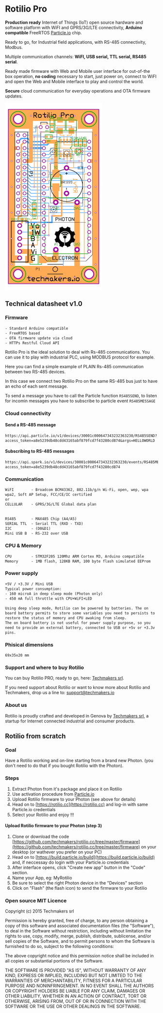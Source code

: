 # Rotilio Pro

**Production ready** Internet of Things (IoT) open source hardware and software platform with WiFI and GPRS/3G/LTE connectivity, **Arduino compatible** FreeRTOS [Particle.io](http://particle.io) chip.

Ready to go, for Industrial field applications, with RS-485 connectivity, Modbus.

Multiple communication channels: **WiFI, USB serial, TTL serial, RS485 serial**.

Ready made firmware with Web and Mobile user interface for out-of-the box operation, **no coding** necessary to start, just power on, connect to WiFI and open the Web and Mobile interface to play and control the world.

**Secure** cloud communication for everyday operations and OTA firmware updates.

![Rotilio, production ready Internet of Things (IoT) open source hardware and software platform with WiFI and GPRS/3G/LTE connectivity, Arduino compatible FreeRTOS Particle.io chip](../images/rotilio_pro.png "Rotilio Pro")


## Technical datasheet v1.0

### Firmware

```
- Standard Arduino compatible
- FreeRTOS based
- OTA firmware update via cloud
- HTTPs Restful Cloud API
```

Rotilio Pro is the ideal solution to deal with Rs-485 communications. You can use it to play with industrial PLC, using MODBUS protocol for example.

Here you can find a simple example of PLAIN Rs-485 communication between two RS-485 devices.

In this case we connect two Rotilio Pro on the same RS-485 bus just to have an echo of each sent message.

To send a message you have to call the Particle function ```RS485SEND```, to listen for incomin messages you have to subscribe to particle event ```RS485MESSAGE```


### Cloud connectivity

#### Send a RS-485 message

```
https://api.particle.io/v1/devices/30001c000647343232363230/RS485SEND?access_token=a8e5239db48cdd43165abf879fcd7f43280cd874&args=HELLOWORLD
```

#### Subscribing to RS-485 messages

```
https://api.spark.io/v1/devices/30001c000647343232363230/events/RS485MESSAGE?access_token=a8e5239db48cdd43165abf879fcd7f43280cd874
```


### Communication

```
WiFI		- Broadcom BCM43362, 802.11b/g/n Wi-Fi, open, wep, wpa wpa2, Soft AP Setup, FCC/CE/IC certified
or
CELLULAR 	- GPRS/3G/LTE Global data plan


RS485 		- MAX485 Chip (A4/A5)
SERIAL TTL 	- Serial TTL (RXD - TXD)
I2C			- (D0&D1)
Mini USB B	- RS-232 over USB
```

### CPU & Memory

```
CPU			- STM32F205 120Mhz ARM Cortex M3, Arduino compatible
Memory		- 1MB flash, 128KB RAM, 100 byte flash simulated EEProm
```

### Power supply

```
+5V / +3.3V / Mini USB
Typical power consumption: 
- 160 microA in deep sleep mode (Photon only)
- 450 mA full throttle with CPU+WiFI+LED

Using deep sleep mode, Rotilio can be powered by batteries. The on board battery permits to store some variables you need to persists to restore the status of memory and CPU awaking from sleep.
The on board battery is not useful for power supply purpose, so you need to provide an external battery, connected to USB or +5v or +3.3v pins.

```

### Phisical dimensions

```
69x35x20 mm
```

### Support and where to buy Rotilio

You can buy Rotilio PRO, ready to go, here: [Techmakers srl](http://techmakers.io/IoT-products-forMakers.html).

If you need support about Rotilio or want to know more about Rotilio and Techmakers, drop us a line to: [support@techmakers.io](support@techmakers.io)

### About us

Rotilio is proudly crafted and developed in Genova by [Techmakers srl](http://techmakers.io), a startup for Internet connected industrial and consumer products.


## Rotilio from scratch

### Goal

Have a Rotilio working and on-line starting from a brand new Photon. (you don't need to do that if you bought Rotilio with the Photon).

### Steps

1. Extract Photon from it's package and place it on Rotilio
2. Use activation procedure from [Particle.io](https://docs.particle.io/guide/getting-started/start/photon/#step-1-power-on-your-device)
3. Upload Rotilio firmware to your Photon (see above for details)
4. Head on to [https://rotilio.cc](https://rotilio.cc) and log-in with same Particle.io credentials
5. Select your Rotilio and enjoy !!!



#### Upload Rotilio firmware to your Photon (step 3)

1. Clone or download the code [https://github.com/techmakers/rotilio.cc/tree/master/firmware](https://github.com/techmakers/rotilio.cc/tree/master/firmware) on your desktop (or wathever you prefer on your PC)
2. Head on to [https://build.particle.io/build](https://build.particle.io/build) and, if neccessay do login with your Particle.io credentials
3. After interface opens, click "Create new app" button in the "Code" section.
4. Name your App, eg: MyRotilio
5. Be sure to select the right Photon device in the "Devices" section
6. Click on "Flash" (the flash icon) to send the firmware to your Rotilio


### Open source MIT Licence

Copyright (c) 2015 Techmakers srl

Permission is hereby granted, free of charge, to any person obtaining a copy of this software and associated documentation files (the "Software"), to deal in the Software without restriction, including without limitation the rights to use, copy, modify, merge, publish, distribute, sublicense, and/or sell copies of the Software, and to permit persons to whom the Software is furnished to do so, subject to the following conditions:

The above copyright notice and this permission notice shall be included in all copies or substantial portions of the Software.

THE SOFTWARE IS PROVIDED "AS IS", WITHOUT WARRANTY OF ANY KIND, EXPRESS OR IMPLIED, INCLUDING BUT NOT LIMITED TO THE WARRANTIES OF MERCHANTABILITY, FITNESS FOR A PARTICULAR PURPOSE AND NONINFRINGEMENT. IN NO EVENT SHALL THE AUTHORS OR COPYRIGHT HOLDERS BE LIABLE FOR ANY CLAIM, DAMAGES OR OTHER LIABILITY, WHETHER IN AN ACTION OF CONTRACT, TORT OR OTHERWISE, ARISING FROM, OUT OF OR IN CONNECTION WITH THE SOFTWARE OR THE USE OR OTHER DEALINGS IN THE SOFTWARE.
